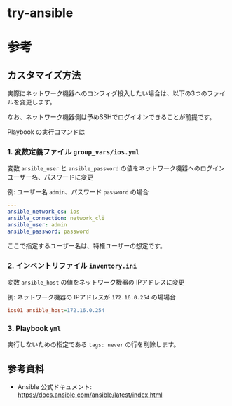 # try-ansible


# 参考


## カスタマイズ方法

実際にネットワーク機器へのコンフィグ投入したい場合は、以下の3つのファイルを変更します。

なお、ネットワーク機器側は予めSSHでログイオンできることが前提です。

Playbook の実行コマンドは


### 1. 変数定義ファイル `group_vars/ios.yml`
変数 `ansible_user` と `ansible_password` の値をネットワーク機器へのログインユーザー名、パスワードに変更

例: ユーザー名 `admin`、パスワード `password` の場合
```yaml
---
ansible_network_os: ios
ansible_connection: network_cli
ansible_user: admin
ansible_password: password
```

ここで指定するユーザー名は、特権ユーザーの想定です。


### 2. インベントリファイル `inventory.ini` 

変数 `ansible_host` の値をネットワーク機器の IPアドレスに変更

例: ネットワーク機器の IPアドレスが `172.16.0.254` の場場合
```ini
ios01 ansible_host=172.16.0.254
```

### 3. Playbook `yml`
実行しないための指定である `tags: never` の行を削除します。


## 参考資料
- Ansible 公式ドキュメント: https://docs.ansible.com/ansible/latest/index.html